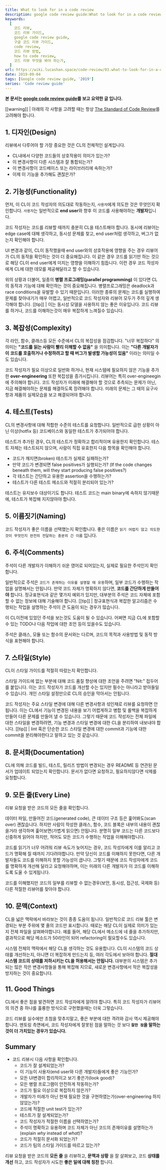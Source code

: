 ```yaml
---
title: What to look for in a code review
description: google code review guide:What to look for in a code review의 요약, 번역입니다.
keywords:
  [
    코드 리뷰,
    코드 리뷰 가이드,
    google code review guide,
    구글 코드 리뷰 가이드,
    code review,
    코드 리뷰 방법,
    how to code review,
    코드 리뷰 무엇을 봐야 하는가,
  ]
url: https://wiki.lucashan.space/code-review/03.what-to-look-for-in-a-code-review/
date: 2019-09-04
tags: [Google code review guide, '2019']
series: 'Code review guide'
---
```


**본 문서는 [google code review guide](https://google.github.io/eng-practices/review/reviewer/looking-for.html)를 보고 요약한 글 입니다.**

[[warning]]
| 아래의 각 사항을 고려할 때는 항상 [The Standard of Code Review](/code-review/02.the-standard-of-code-review/)를 고려해야 합니다.

## 1. 디자인(Design)

리뷰에서 다루어야 할 가장 중요한 것은 CL의 전체적인 설계입니다.

- CL내에서 다양한 코드들의 상호작용이 의미가 있는가?
- 이 변경사항이 다른 시스템과 잘 통합되는가?
- 이 변경사항이 코드베이스 또는 라이브러리에 속하는가?
- 이제 이 기능을 추가해도 괜찮은가?

## 2. 기능성(Functionality)

먼저, 이 CL이 코드 작성자의 의도대로 작동하는지, `사용자`에게 의도한 것은 무엇인지 확인합니다. `사용자`는 일반적으로 **end user**와 향후 이 코드를 사용해야하는 **개발자**입니다.

코드 작성자는 코드를 리뷰할 때까지 충분히 CL을 테스트해야 합니다. 동시에 리뷰어는 edge case에 대해 생각하고, 동시성 문제를 찾고, end user처럼 생각하고, 버그가 없는지 확인해야 합니다.

UI 변경과 같이, CL이 동작했을때 end user와의 상호작용에 영향을 주는 경우 리뷰어가 CL의 동작을 확인하는 것이 더 중요해집니다. 이 같은 경우 코드를 읽기만 하는 것으로 해당 CL이 end user에게 미치는 영향을 이해하기 힘듭니다. 이런 경우 코드 작성자에게 CL에 대한 데모를 제공해달라고 할 수 있습니다.

위의 상황과 더불어, 일종의 **병렬 프로그래밍(parallel programming)** 이 있다면 CL의 동작과 기능에 대해 확인하는 것이 중요해집니다. 병렬프로그래밍은 deadlock과 race conditions을 유발할 수 있기 때문입니다. 이러한 종류의 문제는 코드를 실행하여 문제를 찾아내기가 매우 어렵고, 일반적으로 코드 작성자와 리뷰어 모두가 주의 깊게 생각해야 합니다.
[[tip]]
| 이는 동시성 모델을 사용하지 않는 좋은 이유입니다. 코드 리뷰를 하거나, 코드를 이해하는것이 매우 복잡하게 느껴질수 있습니다.

## 3. 복잡성(Complexity)

각 라인, 함수, 클래스등 모든 수준에서 CL의 복잡성을 점검합니다.
"너무 복잡하다" 의 의미는 **"코드를 읽는 사람이 빨리 이해할 수 없음"** 을 의미합니다. 이는 **"다른 개발자가 이 코드를 호출하거나 수정하려고 할 때 버그가 발생할 가능성이 있음"** 이라는 의미일 수도 있습니다.

코드 작성자가 필요 이상으로 일반화 하거나, 현재 시스템에 필요하지 않은 기능을 추가한 **over-engineering** 또한 복잡성을 증가시킵니다. 리뷰어는 특히 over-engineegin에 주의해야 합니다. 코드 작성자가 미래에 해결해야 할 것으로 추측되는 문제가 아닌, 지금 해결해야하는 문제를 해결하도록 장려해야 합니다. 미래의 문제는 그 때의 요구사항과 제품의 실제모습을 보고 해결되어야 합니다.

## 4. 테스트(Tests)

CL의 변경사항에 대해 적합한 수준의 테스트를 요청합니다. 일반적으로 급한 상황이 아닌 이상(hotfix 등) 코드베이스와 동일한 테스트가 추가되어야 합니다.

테스트가 추가된 경우, CL의 테스트가 정확하고 합리적이며 유용한지 확인합니다. 테스트 자체는 테스트되지 않으며, 사람이 직접 유효한지 다음 항목을 확인해야 합니다.

- 코드가 깨지면(broken) 테스트가 실제로 실패하는가?
- 만약 코드가 변경되면 false positives가 실행되는가? (If the code changes beneath them, will they start producing false positives?)
- 각 테스트는 간단하고 유용한 assertion을 수행하는가?
- 테스트가 다른 테스트 메소드와 적절히 분리되어 있는가?

테스트는 유지보수 대상이기도 합니다. 테스트 코드는 main binary에 속하지 않기때문에, 테스트가 복잡해 지지않아야 합니다.

## 5. 이름짓기(Naming)

코드 작성자가 좋은 이름을 선택했는지 확인합니다. 좋은 이름은 `읽기 어렵지 않고 의도한 것이 무엇인지 완전히 전달하는 충분히 긴 이름` 입니다.

## 6. 주석(Comments)

주석이 다른 개발자가 이해하기 쉬운 영어로 되어있는지, 실제로 필요한 주석인지 확인합니다.

일반적으로 주석은 `코드가 존재하는 이유를 설명할 때 유용`하며, 일부 코드가 수행하는 작업을 설명해서는 안됩니다. 만약 코드 자체가 명확하지 않다면, **코드를 간단하게 만들어야** 합니다. 정규표현식과 같은 몇가지 예외가 있지만, 대부분의 주석은 코드 자체에 포함할 수 없는 정보에 대해 기술해야 합니다.
[[tip]]
| 정규표현식과 복잡한 알고리즘은 수행되는 작업을 설명하는 주석이 큰 도움이 되는 경우가 많습니다.

이 CL이전에 있었던 주석을 보는것도 도움이 될 수 있습니다. 어쩌면 지금 CL에 포함할 수 있는 TODO나 다음 작업에 대한 조언 등이 있을수도 있습니다.

주석은 클래스, 모듈 또는 함수의 문서와는 다르며, 코드의 목적과 사용방법 및 동작 방식을 표현해야 합니다.

## 7. 스타일(Style)

CL이 스타일 가이드를 적절히 따랐는지 확인합니다.

스타일 가이드에 없는 부분에 대해 코드 품질 향상에 대한 조언을 주려면 "Nit:" 접두어를 붙입니다. 이는 코드 작성자가 코드를 개선할 수는 있지만 필수는 아니라고 받아들일 수 있습니다. 개인 스타일 설정만으로 CL의 승인을 막아서는 안됩니다.

코드 작성자는 주요 스타일 변경에 대해 다른 변경사항과 섞인채로 리뷰를 요청하면 안됩니다. 이는 CL에서 기능이 변경된 내용을 보기 어렵게하고 병합 및 롤백을 복잡하게 만들어 다른 문제를 만들어 낼 수 있습니다. 그렇기 때문에 코드 작성자는 전체 파일에 대한 스타일을 변경하려면, 기능 변경과 스타일 변경에 대한 CL을 분리하여 내보내야 합니다.
[[tip]]
| lint 혹은 단순한 코드 스타일 변경에 대한 commit과 기능에 대한 commit을 분리해야한다고 말하고 있는 것 같습니다.

## 8. 문서화(Documentation)

CL에 의해 코드를 빌드, 테스트, 릴리즈 방법이 변경되는 경우 README 등 연관된 문서가 업데이트 되었는지 확인합니다. 문서가 없다면 요청하고, 필요하지않다면 삭제를 요청합니다.

## 9. 모든 줄(Every Line)

리뷰 요청을 받은 코드의 모든 줄을 확인합니다.

데이터 파일, 만들어진 코드(generated code), 큰 데이터 구조 등은 훑어봐도(scan over) 괜찮습니다. 하지만 사람이 작성한 클래스, 함수, 코드 블록은 내부의 내용이 괜찮을거라 생각하며 훑어보면(가볍게 읽으면) 안됩니다.
분명히 일부 코드는 다른 코드보다 신중하게 읽어야 하지만, 적어도 모든 코드가 수행하는 작업을 이해해야합니다.

코드를 읽기가 너무 어려워 리뷰 속도가 늦어지는 경우, 코드 작성자에게 이를 알리고 코드가 명확해 질 때까지 기다려야합니다. 만약 당신이 코드를 이해하지 못한다면, 다른 개발자들도 코드를 이해하지 못할 가능성이 큽니다. 그렇기 때문에 코드 작성자에게 코드를 명확하게 개선해 달라고 요청해야하며, 이는 미래의 다른 개발자가 이 코드를 이해하도록 도울 수 있게됩니다.

코드를 이해했지만 코드의 일부를 리뷰할 수 없는경우(보안, 동시성, 접근성, 국제화 등) 다른 적절한 리뷰어를 찾아야 합니다.

## 10. 문맥(Context)

CL을 넓은 맥락에서 바라보는 것이 종종 도움이 됩니다. 일반적으로 코드 리뷰 툴은 변경되는 부분 주위에 몇 줄의 코드만 표시합니다. 때로는 해당 CL이 실제로 의미가 있는지 전체 파일을 살펴봐야합니다. 예를 들어, 해당 CL에서 메소드에 네 줄을 추가하지만, 결과적으로 해당 메소드가 50라인이 되어 refactoring이 필요할수도 있습니다.

시스템 전체의 맥락에서 해당 CL을 생각하는 것도 유용합니다. CL이 시스템의 코드 상태를 개선하는지, 아니면 더 복잡하게 만드는지 등, 여러 각도에서 보아야 합니다. **절대 시스템 코드의 상태를 저하시키는 CL을 허용해서는 안됩니다.** 대부분의 시스템은 추가되는 많은 작은 변경사항들을 통해 복잡해 지므로, 새로운 변경사항에서 작은 복잡성을 방지하는 것이 중요합니다.

## 11. Good Things

CL에서 좋은 점을 발견하면 코드 작성자에게 알려야 합니다. 특히 코드 작성자가 리뷰어의 의견 중 하나를 훌륭한 방식으로 구현했을때는 더욱 그렇습니다.

코드 리뷰를 실수에만 초첨을 맞추지말고, 좋은 부분에 대한 격려와 감사 역시 제공해야 합니다. 멘토링 측면에서, 코드 작성자에게 잘못된 점을 말하는 것 보다 **`잘한 점`을 말하는 것이 더 가치있는 경우가 있습니다.**

## Summary

- 코드 리뷰시 다음 사항을 확인합니다.
  - 코드가 잘 설계되었는가?
  - 이 기능이 사용자(end user와 다른 개발자)들에게 좋은 기능인가?
  - 모든 UI변경이 합리적이고 보기 좋은가(look good)?
  - 모든 병렬 프로그램이 안전하게 작동하는가?
  - 코드가 필요 이상으로 복잡하지 않은가?
  - 개발자가 미래가 아닌 현재 필요한 것을 구현하였는가(over-engineering 하지 않았는가)?
  - 코드에 적절한 unit test가 있는가?
  - 테스트가 잘 설계되었는가?
  - 코드 작성자가 적절한 이름을 선택하였는가?
  - 주석이 명확하고 유용하며 코드 자체가 아닌 코드의 존재이유를 설명하는가(explain _why_ instead of _what_)?
  - 코드가 적절히 문서화 되었는가?
  - 코드가 팀의 스타일 가이드를 따르고 있는가?

리뷰 요청을 받은 코드의 **모든 줄** 을 리뷰하고, **문맥과 상황** 을 잘 살펴보고, 코드 **상태를 개선** 하고, 코드 작성자가 시도한 **좋은 일에 대해 칭찬** 합니다.
